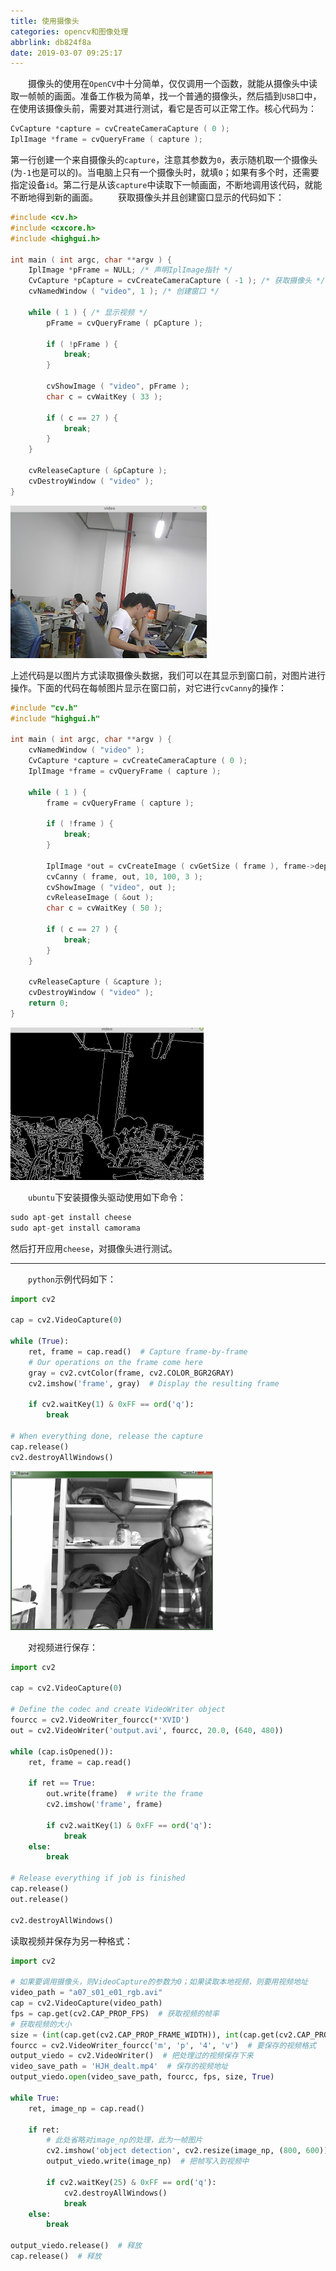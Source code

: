 ```yaml
---
title: 使用摄像头
categories: opencv和图像处理
abbrlink: db824f8a
date: 2019-03-07 09:25:17
---
```

&emsp;&emsp;摄像头的使用在`OpenCV`中十分简单，仅仅调用一个函数，就能从摄像头中读取一帧帧的画面。准备工作极为简单，找一个普通的摄像头，然后插到`USB`口中，在使用该摄像头前，需要对其进行测试，看它是否可以正常工作。核心代码为：<!--more-->

``` cpp
CvCapture *capture = cvCreateCameraCapture ( 0 );
IplImage *frame = cvQueryFrame ( capture );
```

第一行创建一个来自摄像头的`capture`，注意其参数为`0`，表示随机取一个摄像头(为`-1`也是可以的)。当电脑上只有一个摄像头时，就填`0`；如果有多个时，还需要指定设备`id`。第二行是从该`capture`中读取下一帧画面，不断地调用该代码，就能不断地得到新的画面。
&emsp;&emsp;获取摄像头并且创建窗口显示的代码如下：

``` cpp
#include <cv.h>
#include <cxcore.h>
#include <highgui.h>
​
int main ( int argc, char **argv ) {
    IplImage *pFrame = NULL; /* 声明IplImage指针 */
    CvCapture *pCapture = cvCreateCameraCapture ( -1 ); /* 获取摄像头 */
    cvNamedWindow ( "video", 1 ); /* 创建窗口 */
​
    while ( 1 ) { /* 显示视频 */
        pFrame = cvQueryFrame ( pCapture );
​
        if ( !pFrame ) {
            break;
        }
​
        cvShowImage ( "video", pFrame );
        char c = cvWaitKey ( 33 );
​
        if ( c == 27 ) {
            break;
        }
    }
​
    cvReleaseCapture ( &pCapture );
    cvDestroyWindow ( "video" );
}
```

<img src="./使用摄像头/1.png" height="244" width="314">

上述代码是以图片方式读取摄像头数据，我们可以在其显示到窗口前，对图片进行操作。下面的代码在每帧图片显示在窗口前，对它进行`cvCanny`的操作：

``` cpp
#include "cv.h"
#include "highgui.h"
​
int main ( int argc, char **argv ) {
    cvNamedWindow ( "video" );
    CvCapture *capture = cvCreateCameraCapture ( 0 );
    IplImage *frame = cvQueryFrame ( capture );
​
    while ( 1 ) {
        frame = cvQueryFrame ( capture );
​
        if ( !frame ) {
            break;
        }
​
        IplImage *out = cvCreateImage ( cvGetSize ( frame ), frame->depth, 1 );
        cvCanny ( frame, out, 10, 100, 3 );
        cvShowImage ( "video", out );
        cvReleaseImage ( &out );
        char c = cvWaitKey ( 50 );
​
        if ( c == 27 ) {
            break;
        }
    }
​
    cvReleaseCapture ( &capture );
    cvDestroyWindow ( "video" );
    return 0;
}
```

<img src="./使用摄像头/2.png" height="244" width="309">

&emsp;&emsp;`ubuntu`下安装摄像头驱动使用如下命令：

``` cpp
sudo apt-get install cheese
sudo apt-get install camorama
```

然后打开应用`cheese`，对摄像头进行测试。

---

&emsp;&emsp;`python`示例代码如下：

``` python
import cv2
​
cap = cv2.VideoCapture(0)
​
while (True):
    ret, frame = cap.read()  # Capture frame-by-frame
    # Our operations on the frame come here
    gray = cv2.cvtColor(frame, cv2.COLOR_BGR2GRAY)
    cv2.imshow('frame', gray)  # Display the resulting frame

    if cv2.waitKey(1) & 0xFF == ord('q'):
        break
​
# When everything done, release the capture
cap.release()
cv2.destroyAllWindows()
```

<img src="./使用摄像头/3.png" height="254" width="324">

&emsp;&emsp;对视频进行保存：

``` python
import cv2
​
cap = cv2.VideoCapture(0)
​
# Define the codec and create VideoWriter object
fourcc = cv2.VideoWriter_fourcc(*'XVID')
out = cv2.VideoWriter('output.avi', fourcc, 20.0, (640, 480))
​
while (cap.isOpened()):
    ret, frame = cap.read()

    if ret == True:
        out.write(frame)  # write the frame
        cv2.imshow('frame', frame)

        if cv2.waitKey(1) & 0xFF == ord('q'):
            break
    else:
        break
​
# Release everything if job is finished
cap.release()
out.release()
​
cv2.destroyAllWindows()
```

读取视频并保存为另一种格式：

``` python
import cv2
​
# 如果要调用摄像头，则VideoCapture的参数为0；如果读取本地视频，则要用视频地址
video_path = "a07_s01_e01_rgb.avi"
cap = cv2.VideoCapture(video_path)
fps = cap.get(cv2.CAP_PROP_FPS)  # 获取视频的帧率
# 获取视频的大小
size = (int(cap.get(cv2.CAP_PROP_FRAME_WIDTH)), int(cap.get(cv2.CAP_PROP_FRAME_HEIGHT)))
fourcc = cv2.VideoWriter_fourcc('m', 'p', '4', 'v')  # 要保存的视频格式
output_viedo = cv2.VideoWriter()  # 把处理过的视频保存下来
video_save_path = 'HJH_dealt.mp4'  # 保存的视频地址
output_viedo.open(video_save_path, fourcc, fps, size, True)
​
while True:
    ret, image_np = cap.read()

    if ret:
        # 此处省略对image_np的处理，此为一帧图片
        cv2.imshow('object detection', cv2.resize(image_np, (800, 600)))
        output_viedo.write(image_np)  # 把帧写入到视频中

        if cv2.waitKey(25) & 0xFF == ord('q'):
            cv2.destroyAllWindows()
            break
    else:
        break
​
output_viedo.release()  # 释放
cap.release()  # 释放
```